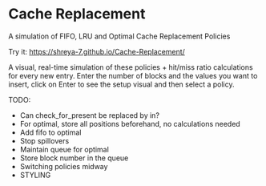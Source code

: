 # Cache Replacement
A simulation of FIFO, LRU and Optimal Cache Replacement Policies

Try it: https://shreya-7.github.io/Cache-Replacement/

A visual, real-time simulation of these policies + hit/miss ratio calculations for every new entry.
Enter the number of blocks and the values you want to insert, click on Enter to see the setup visual and then select a policy.

TODO:  
- Can check_for_present be replaced by in?
- For optimal, store all positions beforehand, no calculations needed
- Add fifo to optimal
- Stop spillovers
- Maintain queue for optimal
- Store block number in the queue
- Switching policies midway
- STYLING
